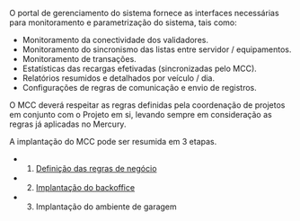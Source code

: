 O portal de gerenciamento do sistema fornece as interfaces necessárias para monitoramento e parametrização do sistema, tais como:

- Monitoramento da conectividade dos validadores.
- Monitoramento do sincronismo das listas entre servidor / equipamentos.
- Monitoramento de transações.
- Estatísticas das recargas efetivadas (sincronizadas pelo MCC).
- Relatórios resumidos e detalhados por veículo / dia.
- Configurações de regras de comunicação e envio de registros.


O MCC deverá respeitar as regras definidas pela coordenação de projetos em conjunto com o Projeto em si, levando sempre em consideração as regras já aplicadas no Mercury.


A implantação do MCC pode ser resumida em 3 etapas.

- 1. [Definição das regras de negócio](/MCC-%2D-Mercury-Cloud-Center/MCC-%2D-1.-Regras-de-negócios)
- 2. [Implantação do backoffice](/MCC-%2D-Mercury-Cloud-Center/MCC-%2D-2.-Implantação-da-Infraestrutura-e-backoffice)
- 3. Implantação do ambiente de garagem